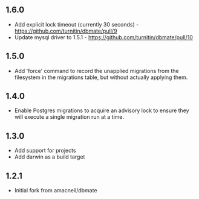 ## 1.6.0

* Add explicit lock timeout (currently 30 seconds) - https://github.com/turnitin/dbmate/pull/9
* Update mysql driver to 1.5.1 - https://github.com/turnitin/dbmate/pull/10

## 1.5.0

* Add 'force' command to record the unapplied migrations from the filesystem in
  the migrations table, but without actually applying them.

## 1.4.0

* Enable Postgres migrations to acquire an advisory lock to ensure they will
  execute a single migration run at a time.

## 1.3.0

* Add support for projects
* Add darwin as a build target

## 1.2.1

* Initial fork from amacneil/dbmate
